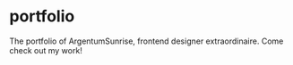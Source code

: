 # portfolio
The portfolio of ArgentumSunrise, frontend designer extraordinaire. Come check out my work!
